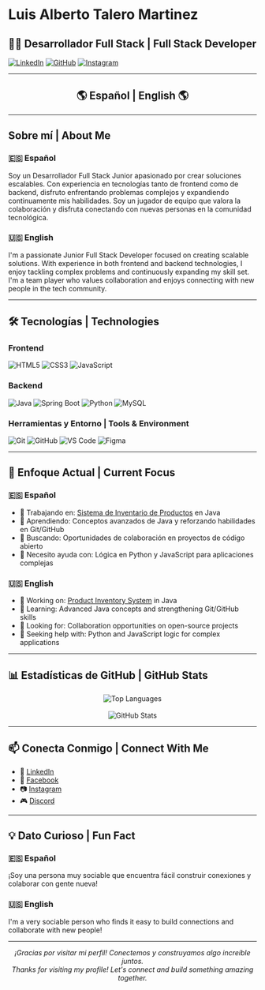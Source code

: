 # Luis Alberto Talero Martinez

## 👨‍💻 Desarrollador Full Stack | Full Stack Developer

[![LinkedIn](https://img.shields.io/badge/LinkedIn-Conectar/Connect-0077B5?style=for-the-badge&logo=linkedin)](https://www.linkedin.com/in/luis-alberto-talero-martinez-948133320/)
[![GitHub](https://img.shields.io/badge/GitHub-Repositorios/Repositories-181717?style=for-the-badge&logo=github)](https://github.com/luistalero?tab=repositories)
[![Instagram](https://img.shields.io/badge/Instagram-Seguir/Follow-E4405F?style=for-the-badge&logo=instagram)](https://instagram.com/luis_talero18)

---

<div align="center">
  <h2>🌎 Español | English 🌎</h2>
</div>

---

## Sobre mí | About Me

### 🇪🇸 Español
Soy un Desarrollador Full Stack Junior apasionado por crear soluciones escalables. Con experiencia en tecnologías tanto de frontend como de backend, disfruto enfrentando problemas complejos y expandiendo continuamente mis habilidades. Soy un jugador de equipo que valora la colaboración y disfruta conectando con nuevas personas en la comunidad tecnológica.

### 🇺🇸 English
I'm a passionate Junior Full Stack Developer focused on creating scalable solutions. With experience in both frontend and backend technologies, I enjoy tackling complex problems and continuously expanding my skill set. I'm a team player who values collaboration and enjoys connecting with new people in the tech community.

---

## 🛠️ Tecnologías | Technologies

### Frontend
![HTML5](https://img.shields.io/badge/HTML5-E34F26?style=for-the-badge&logo=html5&logoColor=white)
![CSS3](https://img.shields.io/badge/CSS3-1572B6?style=for-the-badge&logo=css3&logoColor=white)
![JavaScript](https://img.shields.io/badge/JavaScript-F7DF1E?style=for-the-badge&logo=javascript&logoColor=black)

### Backend
![Java](https://img.shields.io/badge/Java-007396?style=for-the-badge&logo=java&logoColor=white)
![Spring Boot](https://img.shields.io/badge/Spring_Boot-6DB33F?style=for-the-badge&logo=spring-boot&logoColor=white)
![Python](https://img.shields.io/badge/Python-3776AB?style=for-the-badge&logo=python&logoColor=white)
![MySQL](https://img.shields.io/badge/MySQL-4479A1?style=for-the-badge&logo=mysql&logoColor=white)

### Herramientas y Entorno | Tools & Environment
![Git](https://img.shields.io/badge/Git-F05032?style=for-the-badge&logo=git&logoColor=white)
![GitHub](https://img.shields.io/badge/GitHub-181717?style=for-the-badge&logo=github&logoColor=white)
![VS Code](https://img.shields.io/badge/VS_Code-007ACC?style=for-the-badge&logo=visual-studio-code&logoColor=white)
![Figma](https://img.shields.io/badge/Figma-F24E1E?style=for-the-badge&logo=figma&logoColor=white)

---

## 🚀 Enfoque Actual | Current Focus

### 🇪🇸 Español
- 🔭 Trabajando en: [Sistema de Inventario de Productos](https://github.com/luistalero/Inventario_Productos) en Java
- 🌱 Aprendiendo: Conceptos avanzados de Java y reforzando habilidades en Git/GitHub
- 👯 Buscando: Oportunidades de colaboración en proyectos de código abierto
- 🤔 Necesito ayuda con: Lógica en Python y JavaScript para aplicaciones complejas

### 🇺🇸 English
- 🔭 Working on: [Product Inventory System](https://github.com/luistalero/Inventario_Productos) in Java
- 🌱 Learning: Advanced Java concepts and strengthening Git/GitHub skills
- 👯 Looking for: Collaboration opportunities on open-source projects
- 🤔 Seeking help with: Python and JavaScript logic for complex applications

---

## 📊 Estadísticas de GitHub | GitHub Stats

<div align="center">
  <img src="https://github-readme-stats.vercel.app/api/top-langs/?username=luistalero&layout=compact&theme=github_dark" alt="Top Languages" />
  <br><br>
  <img src="https://github-readme-stats.vercel.app/api?username=luistalero&show_icons=true&theme=github_dark" alt="GitHub Stats" />
</div>

---

## 📫 Conecta Conmigo | Connect With Me

- 💼 [LinkedIn](https://www.linkedin.com/in/luis-alberto-talero-martinez-948133320/)
- 📱 [Facebook](https://www.facebook.com/luisalberto.taleromartinez.3)
- 📷 [Instagram](https://instagram.com/luis_talero18)
- 🎮 [Discord](https://discord.gg/BXFpGtVu)

---

## 💡 Dato Curioso | Fun Fact

### 🇪🇸 Español
¡Soy una persona muy sociable que encuentra fácil construir conexiones y colaborar con gente nueva!

### 🇺🇸 English
I'm a very sociable person who finds it easy to build connections and collaborate with new people!

---

<div align="center">
  <i>¡Gracias por visitar mi perfil! Conectemos y construyamos algo increíble juntos.</i>
  <br>
  <i>Thanks for visiting my profile! Let's connect and build something amazing together.</i>
</div>
